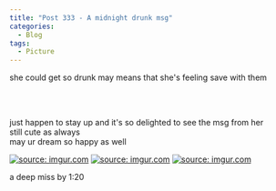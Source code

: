 ```yaml
---
title: "Post 333 - A midnight drunk msg"
categories:
  - Blog
tags:
  - Picture
---
```


she could get so drunk may means that she's feeling save with them

<br/>
<br/>

just happen to stay up and it's so delighted to see the msg from her
<br/>
still cute as always
<br/>
may ur dream so happy as well

<a href="https://imgur.com/hUhEgQz"><img src="https://i.imgur.com/hUhEgQz.jpg" title="source: imgur.com" /></a>
<a href="https://imgur.com/DtqanHA"><img src="https://i.imgur.com/DtqanHA.jpg" title="source: imgur.com" /></a>
<a href="https://imgur.com/MLE0YoM"><img src="https://i.imgur.com/MLE0YoM.jpg" title="source: imgur.com" /></a>

a deep miss by 1:20

<script src="https://utteranc.es/client.js"
        repo="serendipityinlife/serendipityinlife.github.io"
        issue-term="pathname"
        theme="github-light"
        crossorigin="anonymous"
        async>
</script>


